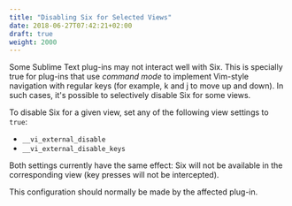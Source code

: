```yaml
---
title: "Disabling Six for Selected Views"
date: 2018-06-27T07:42:21+02:00
draft: true
weight: 2000
---
```


Some Sublime Text plug-ins
may not interact well with Six.
This is specially true
for plug-ins that use *command mode*
to implement Vim-style navigation with regular keys
(for example, k and j to move up and down).
In such cases, it's possible to selectively disable Six for some views.

To disable Six for a given view,
set any of the following view settings to `true`:

- `__vi_external_disable`
- `__vi_external_disable_keys`

Both settings currently have the same effect:
Six will not be available in the corresponding view
(key presses will not be intercepted).

This configuration should normally be made
by the affected plug-in.
